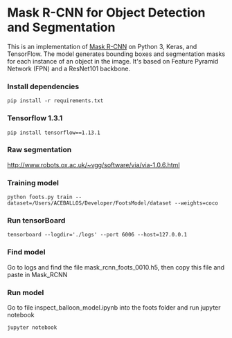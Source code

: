 # Mask R-CNN for Object Detection and Segmentation

This is an implementation of [Mask R-CNN](https://arxiv.org/abs/1703.06870) on Python 3, Keras, and TensorFlow. The model generates bounding boxes and segmentation masks for each instance of an object in the image. It's based on Feature Pyramid Network (FPN) and a ResNet101 backbone.

### Install dependencies
```
pip install -r requirements.txt

```

### Tensorflow 1.3.1
```
pip install tensorflow==1.13.1

```

### Raw segmentation
http://www.robots.ox.ac.uk/~vgg/software/via/via-1.0.6.html

### Training model
```
python foots.py train --dataset=/Users/ACEBALLOS/Developer/FootsModel/dataset --weights=coco

```

### Run tensorBoard
```
tensorboard --logdir='./logs' --port 6006 --host=127.0.0.1
```

### Find model
Go to logs and find the file mask_rcnn_foots_0010.h5, then copy this file and paste in Mask_RCNN

### Run model 
Go to file inspect_balloon_model.ipynb into the foots folder and run jupyter notebook
```
jupyter notebook

```
